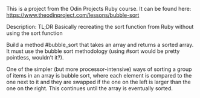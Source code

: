 This is a project from the Odin Projects Ruby course.  It can be found here: https://www.theodinproject.com/lessons/bubble-sort

Description:
TL;DR Basically recreating the sort function from Ruby without using the sort function

Build a method #bubble_sort that takes an array and returns a sorted array. It must use the bubble sort methodology (using #sort would be pretty pointless, wouldn’t it?). 

One of the simpler (but more processor-intensive) ways of sorting a group of items in an array is bubble sort, where each element is compared to the one next to it and they are swapped if the one on the left is larger than the one on the right. This continues until the array is eventually sorted.